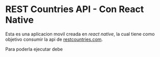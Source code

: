 # REST Countries API - Con React Native

Esta es una aplicacion movil creada en *react native*, la cual tiene como objetivo consumir la api de [restcountries.com](https://restcountries.com/).

Para poderla ejecutar debe 